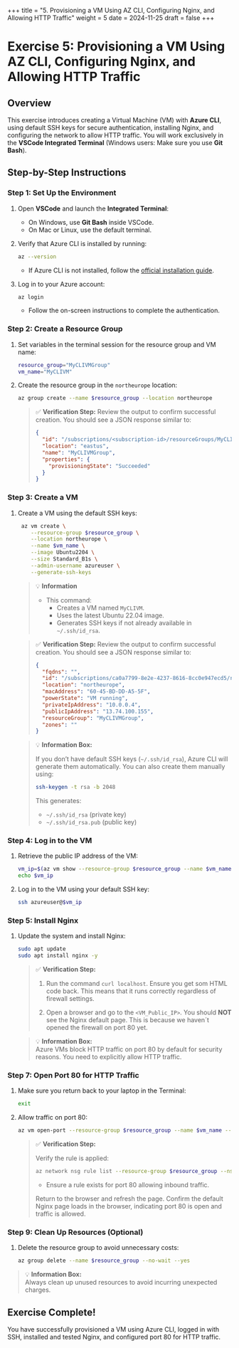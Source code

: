 +++
title = "5. Provisioning a VM Using AZ CLI, Configuring Nginx, and Allowing HTTP Traffic"
weight = 5
date = 2024-11-25
draft = false
+++

# Exercise 5: Provisioning a VM Using AZ CLI, Configuring Nginx, and Allowing HTTP Traffic

## Overview

This exercise introduces creating a Virtual Machine (VM) with **Azure CLI**, using default SSH keys for secure authentication, installing Nginx, and configuring the network to allow HTTP traffic. You will work exclusively in the **VSCode Integrated Terminal** (Windows users: Make sure you use **Git Bash**).


## Step-by-Step Instructions

### Step 1: Set Up the Environment

1. Open **VSCode** and launch the **Integrated Terminal**:
   - On Windows, use **Git Bash** inside VSCode.
   - On Mac or Linux, use the default terminal.

2. Verify that Azure CLI is installed by running:

   ```bash
   az --version
   ```
   
   - If Azure CLI is not installed, follow the [official installation guide](https://learn.microsoft.com/en-us/cli/azure/install-azure-cli).

3. Log in to your Azure account:

   ```bash
   az login
   ```
   
   - Follow the on-screen instructions to complete the authentication.


### Step 2: Create a Resource Group

1. Set variables in the terminal session for the resource group and VM name:

   ```bash
   resource_group="MyCLIVMGroup"
   vm_name="MyCLIVM"
   ```

2. Create the resource group in the `northeurope` location:

   ```bash
   az group create --name $resource_group --location northeurope
   ```

	> ✅ **Verification Step:**
	> Review the output to confirm successful creation. You should see a JSON response similar to:
	> 
	>    ```json
	>    {
	>      "id": "/subscriptions/<subscription-id>/resourceGroups/MyCLIDemoGroup",
	>      "location": "eastus",
	>      "name": "MyCLIVMGroup",
	>      "properties": {
	>        "provisioningState": "Succeeded"
	>      }
	>    }
	>    ```

### Step 3: Create a VM

1. Create a VM using the default SSH keys:

   ```bash
	az vm create \
	   --resource-group $resource_group \
	   --location northeurope \
	   --name $vm_name \
	   --image Ubuntu2204 \
	   --size Standard_B1s \
	   --admin-username azureuser \
	   --generate-ssh-keys
   ```
   
   > 💡 **Information**
   >
   > - This command:
   > 	- Creates a VM named `MyCLIVM`.
   > 	- Uses the latest Ubuntu 22.04 image.
   > 	- Generates SSH keys if not already available in `~/.ssh/id_rsa`.


	> ✅ **Verification Step:**
	> Review the output to confirm successful creation. You should see a JSON response similar to:
	> 
	> ```json
	> {
	>   "fqdns": "",
	>   "id": "/subscriptions/ca0a7799-8e2e-4237-8616-8cc0e947ecd5/resourceGroups/MyCLIVMGroup/providers/Microsoft.Compute/virtualMachines/MyCLIVM",
	>   "location": "northeurope",
	>   "macAddress": "60-45-BD-DD-A5-5F",
	>   "powerState": "VM running",
	>   "privateIpAddress": "10.0.0.4",
	>   "publicIpAddress": "13.74.100.155",
	>   "resourceGroup": "MyCLIVMGroup",
	>   "zones": ""
	> }
	> ```

	> 💡 **Information Box:**
	> 
	> If you don’t have default SSH keys (`~/.ssh/id_rsa`), Azure CLI will generate them automatically. You can also create them manually using:
	> 
	> ```bash
	> ssh-keygen -t rsa -b 2048
	> ```
	> 
	> This generates:
	> 
	> - `~/.ssh/id_rsa` (private key)
	> - `~/.ssh/id_rsa.pub` (public key)

### Step 4: Log in to the VM

1. Retrieve the public IP address of the VM:

   ```bash
   vm_ip=$(az vm show --resource-group $resource_group --name $vm_name --show-details --query publicIps -o tsv)
   echo $vm_ip
   ```

2. Log in to the VM using your default SSH key:

   ```bash
   ssh azureuser@$vm_ip
   ```

### Step 5: Install Nginx

1. Update the system and install Nginx:

   ```bash
   sudo apt update
   sudo apt install nginx -y
   ```

	> ✅ **Verification Step:**
	>
	> 1) Run the command `curl localhost`. Ensure you get som HTML code back. This means that it runs correctly regardless of firewall settings.
	>
	> 2) Open a browser and go to the `<VM_Public_IP>`. You should **NOT** see the Nginx default page. This is because we haven´t opened the firewall on port 80 yet.
	
	> 💡 **Information Box:**  
	> Azure VMs block HTTP traffic on port 80 by default for security reasons. You need to explicitly allow HTTP traffic.


### Step 7: Open Port 80 for HTTP Traffic

1. Make sure you return back to your laptop in the Terminal:

   ```bash
   exit
   ```

2. Allow traffic on port 80:

   ```bash
   az vm open-port --resource-group $resource_group --name $vm_name --port 80
   ```

	> ✅ **Verification Step:**
	>
	> Verify the rule is applied:
	> 
	> ```bash
	> az network nsg rule list --resource-group $resource_group --nsg-name ${vm_name}NSG --output table
	> ```
	> - Ensure a rule exists for port 80 allowing inbound traffic.
	>
	> Return to the browser and refresh the page. Confirm the default Nginx page loads in the browser, indicating port 80 is open and traffic is allowed.

### Step 9: Clean Up Resources (Optional)

1. Delete the resource group to avoid unnecessary costs:

   ```bash
   az group delete --name $resource_group --no-wait --yes
   ```

> 💡 **Information Box:**  
> Always clean up unused resources to avoid incurring unexpected charges.

## Exercise Complete!
You have successfully provisioned a VM using Azure CLI, logged in with SSH, installed and tested Nginx, and configured port 80 for HTTP traffic.
